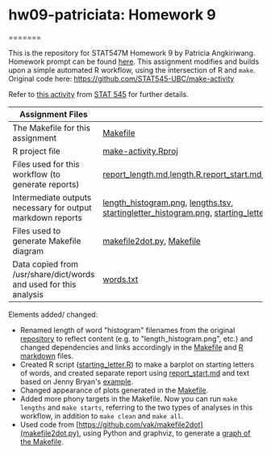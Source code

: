 # hw09-patriciata: Homework 9
=======

This is the repository for STAT547M Homework 9 by Patricia Angkiriwang. Homework prompt can be found [here](http://stat545.com/Classroom/assignments/hw09/hw09.html). This assignment modifies and builds upon a simple automated R workflow, using the intersection of R and `make`. Original code here: https://github.com/STAT545-UBC/make-activity

Refer to [this activity](http://stat545-ubc.github.io/automation04_make-activity.html) from [STAT 545](http://stat545-ubc.github.io) for further details.

|  Assignment Files  |     |
|-----------|-------------|
|The Makefile for this assignment |[Makefile](Makefile)|
|R project file | [make-activity.Rproj](make-activity.Rproj) |
|Files used for this workflow (to generate reports)| [report_length.md](report_length.md),[length.R](length.R),[report_start.md](report_start.md),[starting_letter.R](starting_letter.R) |
|Intermediate outputs necessary for output markdown reports | [length_histogram.png](length_histogram.png), [lengths.tsv](lengths.tsv), [startingletter_histogram.png](startingletter_histogram.png), [starting_letters.tsv](starting_letters.tsv)|
|Files used to generate Makefile diagram | [makefile2dot.py](makefile2dot.py), [Makefile](Makefile) |
|Data copied from /usr/share/dict/words and used for this analysis | [words.txt](words.txt)| 

Elements added/ changed:
- Renamed length of word "histogram" filenames from the original [repository](https://github.com/STAT545-UBC/make-activity) to reflect content (e.g. to "length_histogram.png", etc.) and changed dependencies and links accordingly in the [Makefile](Makefile) and [R markdown](report_length.md) files.
- Created R script ([starting_letter.R](starting_letter.R)) to make a barplot on starting letters of words, and created separate report using [report_start.md](report_start.md) and text based on Jenny Bryan's [example](report_length.md).
- Changed appearance of plots generated in the [Makefile](Makefile).
- Added more phony targets in the Makefile. Now you can run `make lengths` and `make starts`, referring to the two types of analyses in this workflow, in addition to `make clean` and `make all`.
- Used code from [https://github.com/vak/makefile2dot](makefile2dot.py), using Python and graphviz, to generate a [graph of the Makefile](diagram.png).
